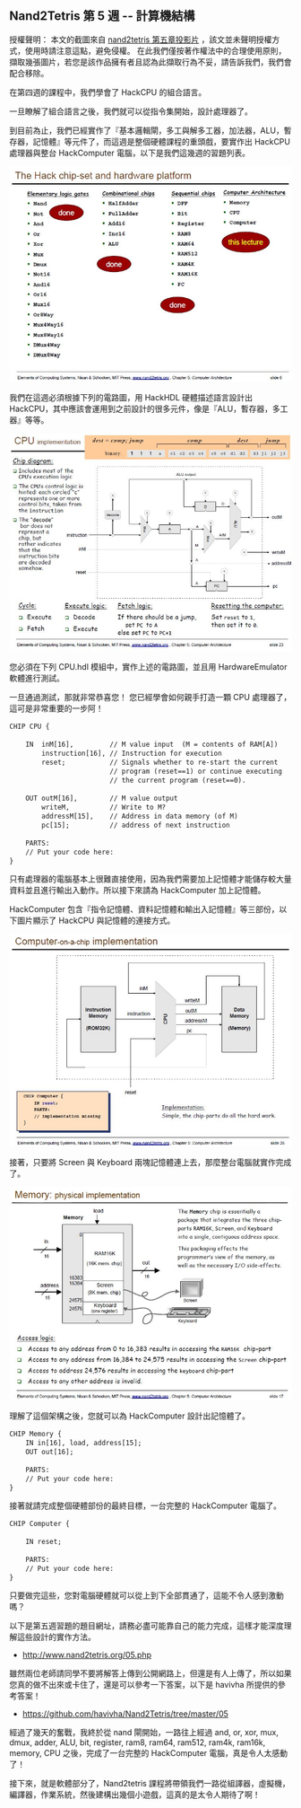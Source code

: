 ## Nand2Tetris 第 5 週 -- 計算機結構

授權聲明： 本文的截圖來自 [nand2tetris 第五章投影片](http://www.nand2tetris.org/lectures/PDF/lecture%2005%20computer%20architecture.pdf) ，該文並未聲明授權方式，使用時請注意這點，避免侵權。 在此我們僅按著作權法中的合理使用原則，擷取幾張圖片，若您是該作品擁有者且認為此擷取行為不妥，請告訴我們，我們會配合移除。

在第四週的課程中，我們學會了 HackCPU 的組合語言。

一旦瞭解了組合語言之後，我們就可以從指令集開始，設計處理器了。

到目前為止，我們已經實作了『基本邏輯閘，多工與解多工器，加法器，ALU，暫存器，記憶體』等元件了，而這週是整個硬體課程的重頭戲，要實作出 HackCPU 處理器與整台 HackComputer 電腦，以下是我們這幾週的習題列表。

![圖、Nand2tetris Part I 硬體部份的所有專案](Part1Projects.jpg)

我們在這週必須根據下列的電路圖，用 HackHDL 硬體描述語言設計出 HackCPU，其中應該會運用到之前設計的很多元件，像是『ALU，暫存器，多工器』等等。

![圖、HackCPU 處理器的電路圖](HackCPU.jpg)

您必須在下列 CPU.hdl 模組中，實作上述的電路圖，並且用 HardwareEmulator 軟體進行測試。

一旦通過測試，那就非常恭喜您！ 您已經學會如何親手打造一顆 CPU 處理器了，這可是非常重要的一步阿！

```
CHIP CPU {

    IN  inM[16],         // M value input  (M = contents of RAM[A])
        instruction[16], // Instruction for execution
        reset;           // Signals whether to re-start the current
                         // program (reset==1) or continue executing
                         // the current program (reset==0).

    OUT outM[16],        // M value output
        writeM,          // Write to M? 
        addressM[15],    // Address in data memory (of M)
        pc[15];          // address of next instruction

    PARTS:
    // Put your code here:
}
```

只有處理器的電腦基本上很難直接使用，因為我們需要加上記憶體才能儲存較大量資料並且進行輸出入動作。所以接下來請為 HackComputer 加上記憶體。

HackComputer 包含『指令記憶體、資料記憶體和輸出入記憶體』等三部份，以下圖片顯示了 HackCPU 與記憶體的連接方式。

![圖、HackCPU 與記憶體的連接方式](HackCPU2Memory.jpg)

接著，只要將 Screen 與 Keyboard 兩塊記憶體連上去，那麼整台電腦就實作完成了。

![圖、HackComputer 的記憶體映射圖](HackComputerMemoryMapping.jpg)

理解了這個架構之後，您就可以為 HackComputer 設計出記憶體了。

```
CHIP Memory {
    IN in[16], load, address[15];
    OUT out[16];

    PARTS:
    // Put your code here:
}
```

接著就請完成整個硬體部份的最終目標，一台完整的 HackComputer 電腦了。

```
CHIP Computer {

    IN reset;

    PARTS:
    // Put your code here:
}
```

只要做完這些，您對電腦硬體就可以從上到下全部貫通了，這能不令人感到激動嗎？

以下是第五週習題的題目網址，請務必盡可能靠自己的能力完成，這樣才能深度理解這些設計的實作方法。

* <http://www.nand2tetris.org/05.php>

雖然兩位老師請同學不要將解答上傳到公開網路上，但還是有人上傳了，所以如果您真的做不出來或卡住了，還是可以參考一下答案，以下是 havivha 所提供的參考答案！

* <https://github.com/havivha/Nand2Tetris/tree/master/05>

經過了幾天的奮戰，我終於從 nand 閘開始，一路往上經過 and, or, xor, mux, dmux, adder, ALU, bit, register, ram8, ram64, ram512, ram4k, ram16k, memory, CPU 之後，完成了一台完整的 HackComputer 電腦，真是令人太感動了！

接下來，就是軟體部分了，Nand2tetris 課程將帶領我們一路從組譯器，虛擬機，編譯器，作業系統，然後建構出幾個小遊戲，這真的是太令人期待了啊！



